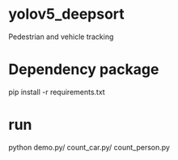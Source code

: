 # yolov5_deepsort
Pedestrian and vehicle tracking
# Dependency package
pip install -r requirements.txt
# run
python demo.py/ count_car.py/ count_person.py
